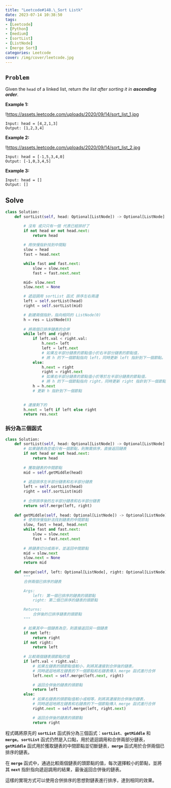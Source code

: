```yaml
---
title: "Leetcode#148.\_Sort Listk"
date: 2023-07-14 10:38:50
tags: 
- [Leetcode]
- [Python]
- [medium]
- [sortList]
- [ListNode]
- [merge Sort]
categories: Leetcode
cover: /img/cover/leetcode.jpg
---
```

## `Problem`

Given the `head` of a linked list, return *the list after sorting it in **ascending order***.

**Example 1:**

!https://assets.leetcode.com/uploads/2020/09/14/sort_list_1.jpg

```
Input: head = [4,2,1,3]
Output: [1,2,3,4]

```

**Example 2:**

!https://assets.leetcode.com/uploads/2020/09/14/sort_list_2.jpg

```
Input: head = [-1,5,3,4,0]
Output: [-1,0,3,4,5]

```

**Example 3:**

```
Input: head = []
Output: []
```

## Solve

```python
class Solution:
    def sortList(self, head: Optional[ListNode]) -> Optional[ListNode]:

        # 沒有 或只只有一個 代表已經排好了
        if not head or not head.next:
            return head
        
        # 用快慢指針找到中間點
        slow = head
        fast = head.next

        while fast and fast.next:
            slow = slow.next
            fast = fast.next.next

        mid= slow.next
        slow.next = None

        # 遞迴調用 sortList 函式 排序左右兩邊
        left = self.sortList(head)
        right = self.sortList(mid)

        # 創建兩個指針，指向相同的 ListNode(0) 
        h = res = ListNode(0)
        
        # 將兩個已排序鏈表的合併
        while left and right:
            if left.val < right.val:
                h.next= left
                left = left.next
                # 如果左半部分鏈表的節點值小於右半部分鏈表的節點值，
                # 將 h 的下一個節點指向 left，同時更新 left 指針到下一個節點。
            else:
                h.next = right
                right = right.next
                # 如果右半部分鏈表的節點值小於等於左半部分鏈表的節點值，
                # 將 h 的下一個節點指向 right，同時更新 right 指針到下一個節點
            h = h.next
            # 更新 h 指針到下一個節點

            
        # 連接剩下的
        h.next = left if left else right
        return res.next
```

### 拆分為三個函式

```python
class Solution:
    def sortList(self, head: Optional[ListNode]) -> Optional[ListNode]:
        # 如果鏈表為空或只有一個節點，則無需排序，直接返回鏈表
        if not head or not head.next:
            return head
        
        # 獲取鏈表的中間節點
        mid = self.getMiddle(head)
        
        # 遞迴排序左半部分鏈表和右半部分鏈表
        left = self.sortList(head)
        right = self.sortList(mid)
        
        # 合併排序後的左半部分鏈表和右半部分鏈表
        return self.merge(left, right)
    
    def getMiddle(self, head: Optional[ListNode]) -> Optional[ListNode]:
        # 使用快慢指針法找到鏈表的中間節點
        slow, fast = head, head.next
        while fast and fast.next:
            slow = slow.next
            fast = fast.next.next
        
        # 將鏈表切分成兩半，並返回中間節點
        mid = slow.next
        slow.next = None
        return mid
    
    def merge(self, left: Optional[ListNode], right: Optional[ListNode]) -> Optional[ListNode]:
        """
        合併兩個已排序的鏈表

        Args:
            left: 第一個已排序的鏈表的頭節點
            right: 第二個已排序的鏈表的頭節點

        Returns:
            合併後的已排序鏈表的頭節點
        """

        # 如果其中一個鏈表為空，則直接返回另一個鏈表
        if not left:
            return right
        if not right:
            return left
        
        # 比較兩個鏈表頭節點的值
        if left.val < right.val:
            # 如果左鏈表的頭節點值較小，則將其連接到合併後的鏈表，
            # 同時遞迴地將左鏈表的下一個節點和右鏈表傳入 merge 函式進行合併
            left.next = self.merge(left.next, right)

            # 返回合併後的鏈表的頭節點
            return left
        else:
            # 如果右鏈表的頭節點值較小或相等，則將其連接到合併後的鏈表，
            # 同時遞迴地將左鏈表和右鏈表的下一個節點傳入 merge 函式進行合併
            right.next = self.merge(left, right.next)

            # 返回合併後的鏈表的頭節點
            return right
```

程式碼將原先的 **`sortList`** 函式拆分為三個函式：**`sortList`**、**`getMiddle`** 和 **`merge`**。**`sortList`** 函式仍然是入口點，用於遞迴調用和合併兩部分鏈表，**`getMiddle`** 函式用於獲取鏈表的中間節點並切斷鏈表，**`merge`** 函式用於合併兩個已排序的鏈表。

在 **`merge`** 函式中，通過比較兩個鏈表的頭節點的值，每次選擇較小的節點，並將其 **`next`** 指針指向遞迴調用的結果，最後返回合併後的鏈表。

這樣的實現方式可以使用合併排序的思想對鏈表進行排序，達到相同的效果。